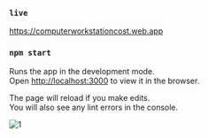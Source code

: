 ### `live`

https://computerworkstationcost.web.app

### `npm start`

Runs the app in the development mode.\
Open [http://localhost:3000](http://localhost:3000) to view it in the browser.

The page will reload if you make edits.\
You will also see any lint errors in the console.


![1](https://user-images.githubusercontent.com/70720720/162551307-547dc5d3-9899-42c4-a2b7-925ac7fd2dd7.png)

